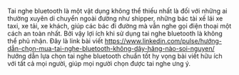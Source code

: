 Tai nghe bluetooth là một vật dụng không thể thiếu nhất là đối với những ai thường xuyên di chuyển ngoài đường như shipper, những bác tài xế lái xe taxi, xe tải, xe khách, giúp các bác đi đường mà vẫn nghe gọi điện thoại một cách an toàn nhất. Bởi vậy lợi ích khi sử dụng tai nghe bluetooth là không thể phủ nhận. Đây là link bài viết https://www.linkedin.com/pulse/hướng-dẫn-chọn-mua-tai-nghe-bluetooth-không-dây-hãng-nào-soi-nguyen/ hướng dẫn lựa chọn tai nghe bluetooth chuẩn tốt hy vọng bài viết hữu ích với tất cả mọi người, giúp mọi người chọn được tai nghe ưng ý.
